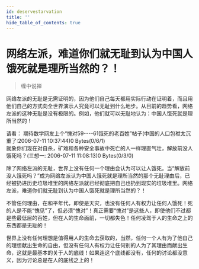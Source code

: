 ```yaml
---
id: deservestarvation
title: ''
hide_table_of_contents: true
---
```


# 网络左派，难道你们就无耻到认为中国人饿死就是理所当然的？！

> 缠中说禅

网络左派的无耻是无需证明的，因为他们自己每天都用实际行动在证明着，而且用他们自己的方式向全世界演示人究竟可以无耻到什么地步。从目前的趋势看，网络左派的这种无耻是没有极限的。例如，他们就可以无耻地认为：中国人饿死就是理所当然的！

请看：
期待数学网友上个“愧对59----61饿死的老百姓”帖子(中国的人口包袱太沉重了:2006-07-11 10:37:44)0 Bytes(0/6/1) <br/>
就象你们现在对自杀，矿难和各种安全事故中死亡的人一样理直气壮，解放前没人饿死吗？(三想一: 2006-07-11 11:08:13)0 Bytes(0/3/0)

除了网络左派的无耻，世界上没有任何一个理由会认为可以让人饿死。当“解放前没人饿死吗？”成为网络左派认为中国人饿死就是理所当然的那个无耻理由后，已经被扔进历史垃圾堆里的网络左派就已经彻底把自己也扔到现实的垃圾堆里。网络左派，难道你们就无耻到认为中国人饿死就是理所当然的？！

不管任何理由，在和平年代，即使是天灾，也没有任何人有权力让任何人饿死！死的人是不能“愧见”了，但必须“愧对”！真正需要“愧对”是这些人，即使他们不过都是些最低层的百姓，但在人的生命面前，一切都失色！任何凌驾于人的生命之上的东西都是无耻的！

世界上没有任何理想是值得用人的生命去获取的，当然，任何一个人有为了他自己的理想献出生命的自由，但没有任何人有权力让任何别的人为了其理由而献出生命，这就是最基本的关于人的底线！如果连这个底线都没有，任何的讨论都没意义，因为讨论总是在人的底线之上的！